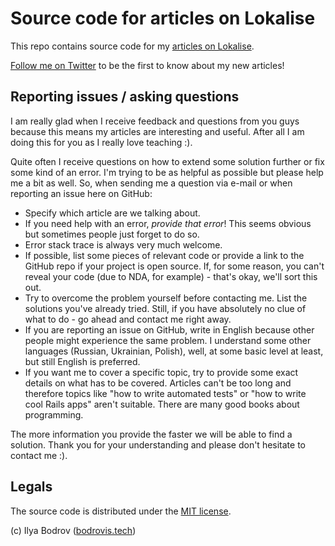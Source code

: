# Source code for articles on Lokalise

This repo contains source code for my [articles on Lokalise](https://lokalise.com/blog/author/ilya/).

[Follow me on Twitter](https://twitter.com/bodrovis) to be the first to know about my new articles!

## Reporting issues / asking questions

I am really glad when I receive feedback and questions from you guys because this means my articles are interesting and useful. After all I am doing this for you as I really love teaching :).

Quite often I receive questions on how to extend some solution further or fix some kind of an error. I'm trying to be as helpful as possible but please help me a bit as well. So, when sending me a question via e-mail or when reporting an issue here on GitHub:

* Specify which article are we talking about.
* If you need help with an error, *provide that error*! This seems obvious but sometimes people just forget to do so.
* Error stack trace is always very much welcome.
* If possible, list some pieces of relevant code or provide a link to the GitHub repo if your project is open source. If, for some reason, you can't reveal your code (due to NDA, for example) - that's okay, we'll sort this out.
* Try to overcome the problem yourself before contacting me. List the solutions you've already tried. Still, if you have absolutely no clue of what to do - go ahead and contact me right away.
* If you are reporting an issue on GitHub, write in English because other people might experience the same problem. I understand some other languages (Russian, Ukrainian, Polish), well, at some basic level at least, but still English is preferred.
* If you want me to cover a specific topic, try to provide some exact details on what has to be covered. Articles can't be too long and therefore topics like "how to write automated tests" or "how to write cool Rails apps" aren't suitable. There are many good books about programming.

The more information you provide the faster we will be able to find a solution. Thank you for your understanding and please don't hesitate to contact me :).

## Legals

The source code is distributed under the [MIT license](https://github.com/bodrovis-learning/Lokalise-source/blob/master/LICENSE).

(c) Ilya Bodrov ([bodrovis.tech](http://bodrovis.tech))
